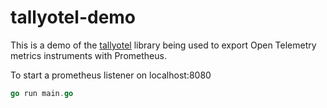 # tallyotel-demo

This is a demo of the [tallyotel](https://github.com/mmcshane/tallyotel) library
being used to export Open Telemetry metrics instruments with Prometheus.

To start a prometheus listener on localhost:8080

```.go
go run main.go
```
